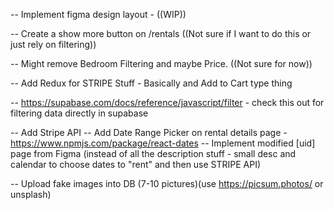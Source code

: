 <!-- DONE -->

<!-- -- For property stuff use https://random-data-api.com/documentation - specifically /users or /addresses -->
<!-- -- Upload fake data into DB -->
<!-- -- Add filtering below Rental Header -->
<!-- -- Add Pricing and Bedrooms to supabase DB -->
<!-- -- Create Rentals Card component -->

<!-- -- Create [uid] page for rentals -->
<!-- -- Filtered States in Alphabetical order -->

<!-- -- https://supabase.com/docs/reference/javascript/eq for fetching data for specific rental on [uid] page -->
<!-- -- Implement filtering to update state in /rentals -->

<!-- TODO -->

-- Implement figma design layout - ((WIP))

-- Create a show more button on /rentals ((Not sure if I want to do this or just rely on filtering))

-- Might remove Bedroom Filtering and maybe Price. ((Not sure for now))

-- Add Redux for STRIPE Stuff - Basically and Add to Cart type thing

-- https://supabase.com/docs/reference/javascript/filter - check this out for filtering data directly in supabase

-- Add Stripe API
-- Add Date Range Picker on rental details page - https://www.npmjs.com/package/react-dates
-- Implement modified [uid] page from Figma (instead of all the description stuff - small desc and calendar to choose dates to "rent" and then use STRIPE API)

-- Upload fake images into DB (7-10 pictures)(use https://picsum.photos/ or unsplash)
